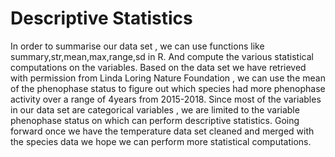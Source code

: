 
# Descriptive Statistics

In order to summarise our data set , we can use functions like summary,str,mean,max,range,sd in R. And compute the various statistical computations on the variables. 
Based on the data set we have retrieved with permission from Linda Loring Nature Foundation , we can use the mean of the phenophase status to figure out which species had more phenophase activity over a range of 4years from 2015-2018. 
Since most of the variables in our data set are categorical variables , we are limited to the variable phenophase status on which can perform descriptive statistics.
Going forward once we have the temperature data set cleaned and merged with the species data we hope we can perform more statistical computations.
